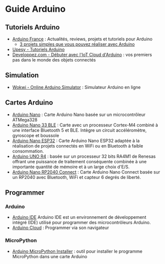 # Guide Arduino

## Tutoriels Arduino

 * [Arduino France](https://www.arduino-france.com) : Actualités, reviews, projets et tutoriels pour Arduino
   * [3 projets simples que vous pouvez réaliser avec Arduino](https://www.arduino-france.com/projets/3-projets-simples-que-vous-pouvez-realiser-avec-arduino)
 * [Upesy - Tutoriels Arduino](https://www.upesy.fr/blogs/tutorials/arduino-tutorials)
 * [Developpez.com - Débuter avec l'IoT Cloud d'Arduino](https://arduino.developpez.com/iot-cloud-arduino/debuter) : vos premiers pas dans le monde des objets connectés

## Simulation

 * [Wokwi - Online Arduino Simulator](https://wokwi.com/arduino) : Simulateur Arduino en ligne

## Cartes Arduino

  * [Arduino Nano](https://store.arduino.cc/products/arduino-nano) : Carte Arduino Nano basée sur un microcontrôleur ATMega328
  * [Arduino Nano 33 BLE](https://store.arduino.cc/products/nano-33-ble-sense-rev2) : Carte avec un processeur Cortex-M4 combiné à une interface Bluetooth 5 et BLE. Intègre un circuit accéléromètre, gyroscope et boussole
  * [Arduino Nano ESP32](https://store.arduino.cc/products/nano-esp32) : Carte Arduino Nano ESP32 adaptée à la réalisation de projets connectés en WiFi ou en Bluetooth à faible consommation.
  * [Arduino UNO R4](https://store.arduino.cc/pages/uno-r4) : basée sur un processeur 32 bits RA4M1 de Renesas offrant une puissance de traitement conséquente combinée à une importante quantité de mémoire et à un large choix d'E/S.
  * [Arduino Nano RP2040 Connect](https://store.arduino.cc/products/arduino-nano-rp2040-connect) : Carte Arduino Nano Connect basée sur un RP2040 avec Bluetooth, WiFi et capteur 6 degrés de liberté.

## Programmer
### Arduino
  * [Arduino IDE](https://www.arduino.cc/en/software) Arduino IDE est un environnement de développement intégré (IDE) utilisé pour programmer des microcontrôleurs Arduino.
  * [Arduino Cloud](https://cloud.arduino.cc) : Programmer via son navigateur
  
### MicroPython
  * [Arduino MicroPython Installer](https://labs.arduino.cc/en/labs/micropython-installer) : outil pour installer le programme MicroPython dans une carte Arduino
